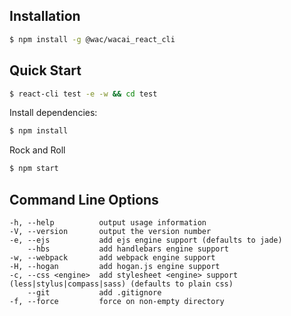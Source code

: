 ## Installation

```sh
$ npm install -g @wac/wacai_react_cli
```

## Quick Start

```bash
$ react-cli test -e -w && cd test
```

Install dependencies:

```bash
$ npm install
```

Rock and Roll

```bash
$ npm start
```

## Command Line Options

    -h, --help          output usage information
    -V, --version       output the version number
    -e, --ejs           add ejs engine support (defaults to jade)
        --hbs           add handlebars engine support
    -w, --webpack       add webpack engine support
    -H, --hogan         add hogan.js engine support
    -c, --css <engine>  add stylesheet <engine> support (less|stylus|compass|sass) (defaults to plain css)
        --git           add .gitignore
    -f, --force         force on non-empty directory
